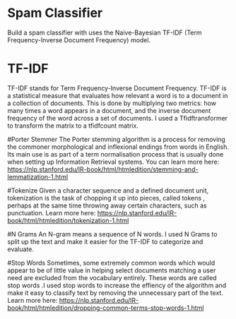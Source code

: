 # Spam Classifier
Build a spam classifier with uses the Naive-Bayesian TF-IDF (Term Frequency-Inverse Document Frequency) model.

# TF-IDF
TF-IDF stands for Term Frequency-Inverse Document Frequency. TF-IDF is a statistical measure that evaluates how relevant a word is to a document in a collection of documents. This is done by multiplying two metrics: how many times a word appears in a document, and the inverse document frequency of the word across a set of documents. I used a Tfidftransformer to transform the matrix to a tfidfcount matrix.

#Porter Stemmer
The Porter stemming algorithm is a process for removing the commoner morphological and inflexional endings from words in English. Its main use is as part of a term normalisation process that is usually done when setting up Information Retrieval systems. You can learn more here: https://nlp.stanford.edu/IR-book/html/htmledition/stemming-and-lemmatization-1.html

#Tokenize
Given a character sequence and a defined document unit, tokenization is the task of chopping it up into pieces, called tokens , perhaps at the same time throwing away certain characters, such as punctuation. Learn more here: https://nlp.stanford.edu/IR-book/html/htmledition/tokenization-1.html

#N Grams
An N-gram means a sequence of N words. I used N Grams to split up the text and make it easier for the TF-IDF to categorize and evaluate. 

#Stop Words
Sometimes, some extremely common words which would appear to be of little value in helping select documents matching a user need are excluded from the vocabulary entirely. These words are called stop words .I used stop words to increase the effiency of the algorithm and make it easy to classify text by removing the unnecessary part of the text. Learn more here: https://nlp.stanford.edu/IR-book/html/htmledition/dropping-common-terms-stop-words-1.html

